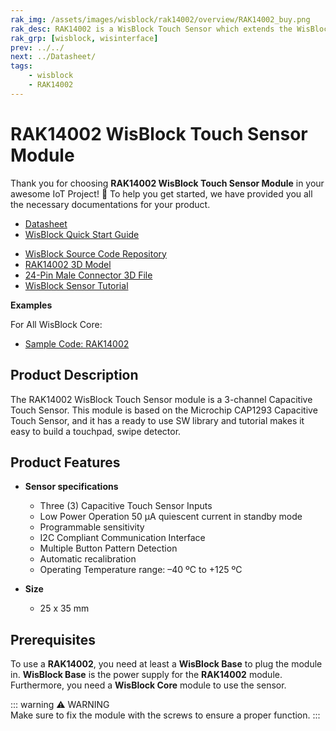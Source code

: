 ```yaml
---
rak_img: /assets/images/wisblock/rak14002/overview/RAK14002_buy.png
rak_desc: RAK14002 is a WisBlock Touch Sensor which extends the WisBlock with a 3-channel Capacitive Touch Sensor. A ready to use SW library and tutorial makes it easy to add a capacitive touchpad to your project.
rak_grp: [wisblock, wisinterface]
prev: ../../
next: ../Datasheet/
tags:
    - wisblock
    - RAK14002
---
```



# RAK14002 WisBlock Touch Sensor Module

Thank you for choosing **RAK14002 WisBlock Touch Sensor Module** in your awesome IoT Project! 🎉 To help you get started, we have provided you all the necessary documentations for your product.

* [Datasheet](../Datasheet/)
* <a href="../../Quickstart/" target="_blank">WisBlock Quick Start Guide</a>
<!---* [WisBlock Quick Start Guide](../../Quickstart/)-->
* [WisBlock Source Code Repository](https://github.com/RAKWireless/WisBlock/)
* [RAK14002 3D Model](https://downloads.rakwireless.com/3D_File/WisBlock/3D_RAK14002.stp)
* [24-Pin Male Connector 3D File](https://downloads.rakwireless.com/3D_File/Accessory/WisConnector/M24S1003K6M.stp)
* [WisBlock Sensor Tutorial](/Knowledge-Hub/Learn/WisBlock-Sensor-Tutorial/)


**Examples**

For All WisBlock Core:
* [Sample Code: RAK14002](https://github.com/RAKWireless/RAK14002-CAP1293-Library/tree/main/examples)

## Product Description

The RAK14002 WisBlock Touch Sensor module is a 3-channel Capacitive Touch Sensor. This module is based on the Microchip CAP1293 Capacitive Touch Sensor, and it has a ready to use SW library and tutorial makes it easy to build a touchpad, swipe detector. 

## Product Features

* **Sensor specifications**

    * Three (3) Capacitive Touch Sensor Inputs
    * Low Power Operation 50&nbsp;µA quiescent current in standby mode
    * Programmable sensitivity
    * I2C Compliant Communication Interface
    * Multiple Button Pattern Detection
    * Automatic recalibration
    * Operating Temperature range: –40&nbsp;ºC to +125&nbsp;ºC
  
* **Size**
    * 25 x 35&nbsp;mm

## Prerequisites

To use a **RAK14002**, you need at least a **WisBlock Base** to plug the module in. **WisBlock Base** is the power supply for the **RAK14002** module. Furthermore, you need a **WisBlock Core** module to use the sensor.

::: warning ⚠️ WARNING    
Make sure to fix the module with the screws to ensure a proper function.
:::